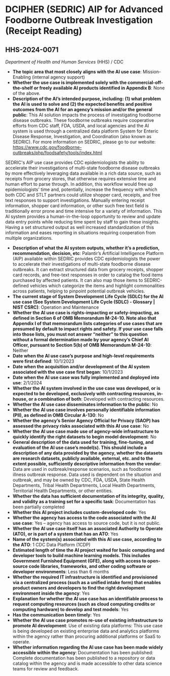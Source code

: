 # DCIPHER (SEDRIC) AIP for Advanced Foodborne Outbreak Investigation (Receipt Reading)
## HHS-2024-0071
_Department of Health and Human Services_ (HHS) / CDC


+ **The topic area that most closely aligns with the AI use case**: Mission-Enabling (internal agency support)
+ **Whether the use case is implemented solely with the commercial-off-the-shelf or freely available AI products identified in Appendix B**: None of the above.
+ **Description of the AI’s intended purpose, including: (1) what problem the AI is used to solve and (2) the expected benefits and positive outcomes from the AI for an agency’s mission and/or the general public**: This AI solution impacts the process of investigating foodborne disease outbreaks. These foodborne outbreaks require cooperative efforts from CDC staff, FDA, USDA, and local agencies and the AI system is used through a centralized data platform System for Enteric Disease Response, Investigation, and Coordination (also known as SEDRIC). For more information on SEDRIC, please go to our website: https://www.cdc.gov/foodborne-outbreaks/php/foodsafety/tools/index.html

SEDRIC's AIP use case provides CDC epidemiologists the ability to accelerate their investigations of multi-state foodborne disease outbreaks by more effectively leveraging data available in a rich data source, such as receipts from grocery stores, that otherwise requires extensive time and human effort to parse through. In addition, this workflow would free up epidemiologists' time and, potentially, increase the frequency with which both CDC and STLT partners could utilize shopper card, receipts, and free text responses to support investigations. Manually entering receipt information, shopper card information, or other such free text field is traditionally error prone and time intensive for a variety of information. This AI system provides a human-in-the-loop opportunity to review and update data entry points while reducing time spent by staff to gain these insights. Having a set structured output as well increased standardization of this information and eases reporting in situations requiring cooperation from multiple organizations.
+ **Description of what the AI system outputs, whether it’s a prediction, recommendation, decision, etc**: Palantir’s Artificial Intelligence Platform (AIP) available within SEDRIC provides CDC epidemiologists the power to accelerate their investigations of multi-state foodborne disease outbreaks. It can extract structured data from grocery receipts, shopper card records, and free-text responses in order to catalog the food items purchased by affected patients. It can also map those items to SEDRIC-defined vehicles which categorize the items and highlight commonalities across patients, helping to pinpoint potential outbreak vehicles.
+ **The current stage of System Development Life Cycle (SDLC) for the AI use case (See System Development Life Cycle (SDLC) - Glossary | NIST CSRC)**: Operation and Maintenance
+ **Whether the AI use case is rights-impacting or safety-impacting, as defined in Section 6 of OMB Memorandum M-24-10. Note also that Appendix I of that memorandum lists categories of use cases that are presumed by default to impact rights and safety. If your use case falls into those lists, you must not answer “neither” to this question without a formal determination made by your agency’s Chief AI Officer, pursuant to Section 5(b) of OMB Memorandum M-24-10**: Neither
+ **Date when the AI use case’s purpose and high-level requirements were first defined**: 10/1/2023
+ **Date when the acquisition and/or development of the AI system associated with the use case first began**: 10/1/2023
+ **Date when the AI use case was fully implemented and deployed into use**: 2/1/2024
+ **Whether the AI system involved in the use case was developed, or is expected to be developed, exclusively with contracting resources, in-house, or a combination of both**: Developed with contracting resources.
+ **Whether the AI use case disseminates information to the public**: No
+ **Whether the AI use case involves personally identifiable information (PII), as defined in OMB Circular A-130**: No
+ **Whether the agency’s Senior Agency Official for Privacy (SAOP) has assessed the privacy risks associated with this AI use case**: No
+ **Whether the AI use case made use of agency-wide infrastructure to quickly identify the right datasets to begin model development**: No
+ **General description of the data used for training, fine-tuning, and evaluation of the AI use case’s model(s). This should include a description of any data provided by the agency, whether the datasets are research datasets, publicly available, external, etc. and to the extent possible, sufficiently descriptive information from the vendor**: Data are used in outbreak/response scenarios, such as foodborne illness outbreak response. Data used is dependent on the situation and outbreak, and may be owned by CDC, FDA, USDA, State Health Departments, Tribal Health Departments, Local Health Departments, Territorial Health Departments, or other entities.
+ **Whether the data has sufficient documentation of its integrity, quality, and validity as a training set for a specific task**: Documentation has been partially completed
+ **Whether this AI project includes custom-developed code**: Yes
+ **Whether the agency has access to the code associated with the AI use case**: Yes – agency has access to source code, but it is not public.
+ **Whether the AI use case itself has an associated Authority to Operate (ATO), or is part of a system that has an ATO**: Yes
+ **Name of the system(s) associated with this AI use case, according to the ATO**: 1 CDC Data Platform (1CDP)
+ **Estimated length of time the AI project waited for basic computing and developer tools to build machine learning models. This includes Government Furnished Equipment (GFE), along with access to open-source code libraries, frameworks, and other coding software or developer environments**: Less than 6 months
+ **Whether the required IT infrastructure is identified and provisioned via a centralized process (such as a unified intake form) that enables product owners and developers to find the right development environment inside the agency**: Yes
+ **Explanation for whether the AI use case has an identifiable process to request computing resources (such as cloud computing credits or computing hardware) to develop and test models**: Yes
+ **Has the communication been timely**: Yes
+ **Whether the AI use case promotes re-use of existing infrastructure to promote AI development**: Use of existing data platforms: This use case is being developed on existing enterprise data and analytics platforms within the agency rather than procuring additional platforms or SaaS to operate.
+ **Whether information regarding the AI use case has been made widely accessible within the agency**: Documentation has been published: Complete documentation has been published to a repository or data catalog within the agency and is made accessible to other data science teams for review and feedback.